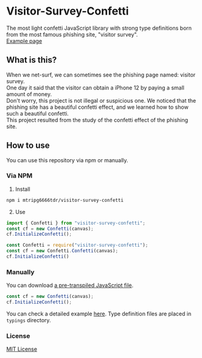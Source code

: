 # Visitor-Survey-Confetti
The most light confetti JavaScript library with strong type definitions born from the most famous phishing site, "visitor survey".  
[Example page](https://mtripg6666tdr.github.io/visitor-survey-confetti/sample.html)

## What is this?
When we net-surf, we can sometimes see the phishing page named: visitor survey.  
One day it said that the visitor can obtain a iPhone 12 by paying a small amount of money.  
Don't worry, this project is not illegal or suspicious one.
We noticed that the phishing site has a beautiful confetti effect, and we learned how to show such a beautiful confetti.  
This project resulted from the study of the confetti effect of the phishing site.

## How to use
You can use this repository via npm or manually.
### Via NPM
1. Install
```bash
npm i mtripg6666tdr/visitor-survey-confetti
```
2. Use
```typescript
import { Confetti } from "visitor-survey-confetti";
const cf = new Confetti(canvas);
cf.InitializeConfetti();
```
```javascript
const Confetti = require("visitor-survey-confetti");
const cf = new Confetti.Confetti(canvas);
cf.InitializeConfetti()
```
### Manually
You can download [a pre-transpiled JavaScript file](lib/visitor-survey-confetti.js).
```javascript
const cf = new Confetti(canvas);
cf.InitializeConfetti();
```
You can check a detailed example [here](lib/sample.html).
Type definition files are placed in `typings` directory.

### License
[MIT License](LICENSE)
